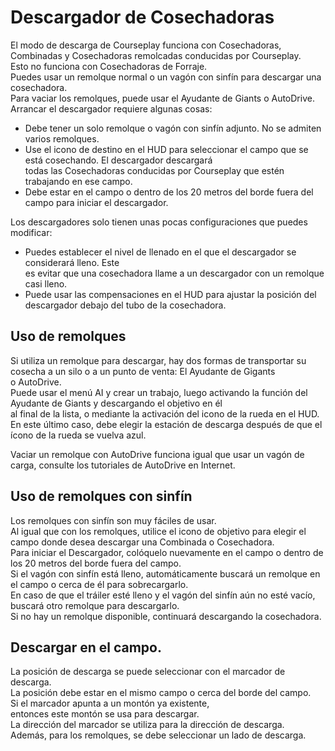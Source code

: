 # Descargador de Cosechadoras  
El modo de descarga de Courseplay funciona con Cosechadoras, Combinadas y Cosechadoras remolcadas conducidas por Courseplay.  
Esto no funciona con Cosechadoras de Forraje.  
Puedes usar un remolque normal o un vagón con sinfín para descargar una cosechadora.  
Para vaciar los remolques, puede usar el Ayudante de Giants o AutoDrive.  
Arrancar el descargador requiere algunas cosas:  
- Debe tener un solo remolque o vagón con sinfín adjunto. No se admiten varios remolques.  
- Use el icono de destino en el HUD para seleccionar el campo que se está cosechando. El descargador descargará  
todas las Cosechadoras conducidas por Courseplay que estén trabajando en ese campo.  
- Debe estar en el campo o dentro de los 20 metros del borde fuera del campo para iniciar el descargador.  
  
Los descargadores solo tienen unas pocas configuraciones que puedes modificar:  
- Puedes establecer el nivel de llenado en el que el descargador se considerará lleno. Este  
es evitar que una cosechadora llame a un descargador con un remolque casi lleno.  
- Puede usar las compensaciones en el HUD para ajustar la posición del descargador debajo del tubo de la cosechadora.  
  


## Uso de remolques

  
Si utiliza un remolque para descargar, hay dos formas de transportar su cosecha a un silo o a un punto de venta: El Ayudante de Gigants  
o AutoDrive.  
Puede usar el menú AI y crear un trabajo, luego activando la función del Ayudante de Giants y descargando el objetivo en él  
al final de la lista, o mediante la activación del icono de la rueda en el HUD.  
En este último caso, debe elegir la estación de descarga después de que el ícono de la rueda se vuelva azul.  
  
Vaciar un remolque con AutoDrive funciona igual que usar un vagón de carga, consulte los tutoriales de AutoDrive en Internet.  


## Uso de remolques con sinfín

  
Los remolques con sinfín son muy fáciles de usar.  
Al igual que con los remolques, utilice el icono de objetivo para elegir el campo donde desea descargar una Combinada o Cosechadora.  
Para iniciar el Descargador,  colóquelo nuevamente en el campo o dentro de los 20 metros del borde fuera del campo.  
Si el vagón con sinfín está lleno, automáticamente buscará un remolque en el campo o cerca de él para sobrecargarlo.  
En caso de que el tráiler esté lleno y el vagón del sinfín aún no esté vacío, buscará otro remolque para descargarlo.  
Si no hay un remolque disponible, continuará descargando la cosechadora.  


## Descargar en el campo.

  
La posición de descarga se puede seleccionar con el marcador de descarga.  
La posición debe estar en el mismo campo o cerca del borde del campo.  
Si el marcador apunta a un montón ya existente,  
entonces este montón se usa para descargar.  
La dirección del marcador se utiliza para la dirección de descarga.  
Además, para los remolques, se debe seleccionar un lado de descarga.  



